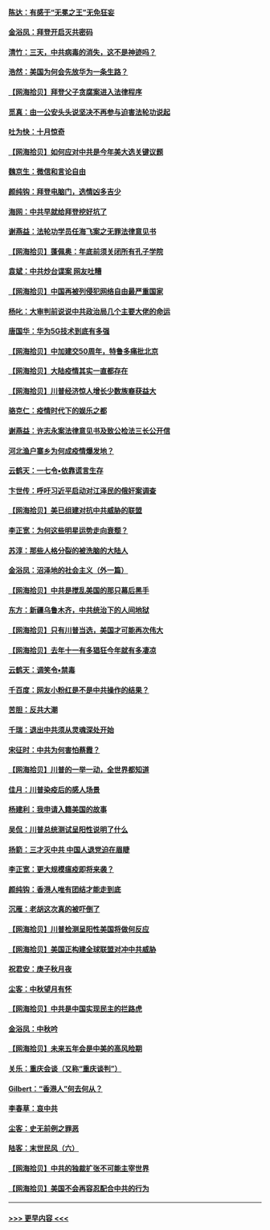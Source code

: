 #### [陈达：有感于“无冕之王”无免狂妄](../pages/nsc993/n12485133.md?t=10191802) 
#### [金浴凤：拜登开启灭共密码](../pages/nsc993/n12485125.md?t=10191802) 
#### [清竹：三天，中共病毒的消失，这不是神迹吗？](../pages/nsc993/n12485027.md?t=10191802) 
#### [浩然：美国为何会先放华为一条生路？](../pages/nsc993/n12484997.md?t=10191802) 
#### [【网海拾贝】拜登父子贪腐案进入法律程序](../pages/nsc993/n12484957.md?t=10191802) 
#### [觅真：由一公安头头说坚决不再参与迫害法轮功说起](../pages/nsc993/n12484212.md?t=10191802) 
#### [吐为快：十月惊奇](../pages/nsc993/n12484172.md?t=10191802) 
#### [【网海拾贝】如何应对中共是今年美大选关键议题](../pages/nsc993/n12483755.md?t=10191802) 
#### [魏京生：微信和言论自由](../pages/nsc993/n12483372.md?t=10191802) 
#### [颜纯钩：拜登电脑门，选情凶多吉少](../pages/nsc993/n12482666.md?t=10191802) 
#### [海网：中共早就给拜登挖好坑了](../pages/nsc993/n12482660.md?t=10191802) 
#### [谢燕益：法轮功学员任海飞案之无罪法律意见书](../pages/nsc993/n12482512.md?t=10191802) 
#### [【网海拾贝】蓬佩奥：年底前须关闭所有孔子学院](../pages/nsc993/n12482443.md?t=10191802) 
#### [袁斌：中共炒台谍案 网友吐糟](../pages/nsc993/n12481564.md?t=10191802) 
#### [【网海拾贝】中国再被列侵犯网络自由最严重国家](../pages/nsc993/n12479643.md?t=10191802) 
#### [杨叱：大审判前说说中共政治局几个主要大佬的命运](../pages/nsc993/n12477527.md?t=10191802) 
#### [唐国华：华为5G技术到底有多强](../pages/nsc993/n12477483.md?t=10191802) 
#### [【网海拾贝】中加建交50周年，特鲁多痛批北京](../pages/nsc993/n12476892.md?t=10191802) 
#### [【网海拾贝】大陆疫情其实一直都存在](../pages/nsc993/n12473948.md?t=10191802) 
#### [【网海拾贝】川普经济惊人增长少数族裔获益大](../pages/nsc993/n12471565.md?t=10191802) 
#### [骆克仁：疫情时代下的娱乐之都](../pages/nsc993/n12471312.md?t=10191802) 
#### [谢燕益：许志永案法律意见书及致公检法三长公开信](../pages/nsc993/n12470870.md?t=10191802) 
#### [河北渔户寨乡为何成疫情爆发地？](../pages/nsc993/n12464936.md?t=10191802) 
#### [云鹤天：一七令▪依靠谎言生存](../pages/nsc993/n12470034.md?t=10191802) 
#### [卞世传：呼吁习近平启动对江泽民的俄奸案调查](../pages/nsc993/n12469722.md?t=10191802) 
#### [【网海拾贝】美已组建对抗中共威胁的联盟](../pages/nsc993/n12469018.md?t=10191802) 
#### [李正宽：为何这些明星运势走向衰颓？](../pages/nsc993/n12468730.md?t=10191802) 
#### [苏淳：那些人格分裂的被洗脑的大陆人](../pages/nsc993/n12467858.md?t=10191802) 
#### [金浴凤：沼泽地的社会主义（外一篇）](../pages/nsc993/n12467792.md?t=10191802) 
#### [【网海拾贝】中共是搅乱美国的那只幕后黑手](../pages/nsc993/n12467700.md?t=10191802) 
#### [东方：新疆乌鲁木齐，中共统治下的人间地狱](../pages/nsc993/n12466075.md?t=10191802) 
#### [【网海拾贝】只有川普当选，美国才可能再次伟大](../pages/nsc993/n12466013.md?t=10191802) 
#### [【网海拾贝】去年十一有多猖狂今年就有多凄凉](../pages/nsc993/n12463649.md?t=10191802) 
#### [云鹤天：调笑令▪禁毒](../pages/nsc993/n12462975.md?t=10191802) 
#### [千百度：网友小粉红是不是中共操作的结果？](../pages/nsc993/n12461025.md?t=10191802) 
#### [苦胆：反共大潮](../pages/nsc993/n12459469.md?t=10191802) 
#### [千瑞：退出中共须从灵魂深处开始](../pages/nsc993/n12459437.md?t=10191802) 
#### [宋征时：中共为何害怕蔡霞？](../pages/nsc993/n12459097.md?t=10191802) 
#### [【网海拾贝】川普的一举一动，全世界都知道](../pages/nsc993/n12458825.md?t=10191802) 
#### [佳月：川普染疫后的感人场景](../pages/nsc993/n12456994.md?t=10191802) 
#### [杨建利：我申请入籍美国的故事](../pages/nsc993/n12455635.md?t=10191802) 
#### [吴侃：川普总统测试呈阳性说明了什么](../pages/nsc993/n12451869.md?t=10191802) 
#### [扬箭：三才灭中共 中国人退党迫在眉睫](../pages/nsc993/n12451842.md?t=10191802) 
#### [李正宽：更大规模瘟疫即将来袭？](../pages/nsc993/n12451455.md?t=10191802) 
#### [颜纯钩：香港人唯有团结才能走到底](../pages/nsc993/n12450870.md?t=10191802) 
#### [沉雁：老胡这次真的被吓倒了](../pages/nsc993/n12449796.md?t=10191802) 
#### [【网海拾贝】川普检测呈阳性美国将做何反应](../pages/nsc993/n12449042.md?t=10191802) 
#### [【网海拾贝】美国正构建全球联盟对冲中共威胁](../pages/nsc993/n12446580.md?t=10191802) 
#### [祝君安：庚子秋月夜](../pages/nsc993/n12445870.md?t=10191802) 
#### [尘客：中秋望月有怀](../pages/nsc993/n12444632.md?t=10191802) 
#### [【网海拾贝】中共是中国实现民主的拦路虎](../pages/nsc993/n12443573.md?t=10191802) 
#### [金浴凤：中秋吟](../pages/nsc993/n12441773.md?t=10191802) 
#### [【网海拾贝】未来五年会是中美的高风险期](../pages/nsc993/n12440760.md?t=10191802) 
#### [关乐：重庆会谈（又称“重庆谈判”）](../pages/nsc993/n12437525.md?t=10191802) 
#### [Gilbert：“香港人”何去何从？](../pages/nsc993/n12435894.md?t=10191802) 
#### [李春草：哀中共](../pages/nsc993/n12435874.md?t=10191802) 
#### [尘客：史无前例之罪恶](../pages/nsc993/n12435762.md?t=10191802) 
#### [陆客：末世民风（六）](../pages/nsc993/n12435354.md?t=10191802) 
#### [【网海拾贝】中共的独裁扩张不可能主宰世界](../pages/nsc993/n12435151.md?t=10191802) 
#### [【网海拾贝】美国不会再容忍配合中共的行为](../pages/nsc993/n12433808.md?t=10191802) 

----
#### [ >>> 更早内容 <<< ](../indexes/nsc993-earlier.md)
